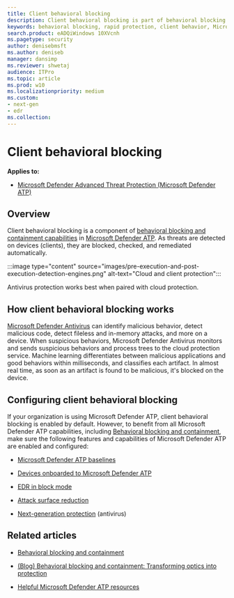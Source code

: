 ```yaml
---
title: Client behavioral blocking
description: Client behavioral blocking is part of behavioral blocking and containment capabilities in Microsoft Defender ATP
keywords: behavioral blocking, rapid protection, client behavior, Microsoft Defender ATP
search.product: eADQiWindows 10XVcnh
ms.pagetype: security
author: denisebmsft
ms.author: deniseb
manager: dansimp
ms.reviewer: shwetaj
audience: ITPro 
ms.topic: article 
ms.prod: w10 
ms.localizationpriority: medium
ms.custom: 
- next-gen
- edr
ms.collection: 
---
```


# Client behavioral blocking

**Applies to:**

- [Microsoft Defender Advanced Threat Protection (Microsoft Defender ATP)](https://go.microsoft.com/fwlink/p/?linkid=2069559)

## Overview

Client behavioral blocking is a component of [behavioral blocking and containment capabilities](https://docs.microsoft.com/windows/security/threat-protection/microsoft-defender-atp/behavioral-blocking-containment) in [Microsoft Defender ATP](https://docs.microsoft.com/windows/security/threat-protection/). As threats are detected on devices (clients), they are blocked, checked, and remediated automatically. 

:::image type="content" source="images/pre-execution-and-post-execution-detection-engines.png" alt-text="Cloud and client protection":::

Antivirus protection works best when paired with cloud protection.

## How client behavioral blocking works

[Microsoft Defender Antivirus](https://docs.microsoft.com/en-us/windows/security/threat-protection/windows-defender-antivirus/windows-defender-antivirus-in-windows-10) can identify malicious behavior, detect malicious code, detect fileless and in-memory attacks, and more on a device. When suspicious behaviors, Microsoft Defender Antivirus monitors and sends suspicious behaviors and process trees to the cloud protection service. Machine learning differentiates between malicious applications and good behaviors within milliseconds, and classifies each artifact. In almost real time, as soon as an artifact is found to be malicious, it's blocked on the device.


## Configuring client behavioral blocking

If your organization is using Microsoft Defender ATP, client behavioral blocking is enabled by default. However, to benefit from all Microsoft Defender ATP capabilities, including [Behavioral blocking and containment](behavioral-blocking-containment.md), make sure the following features and capabilities of Microsoft Defender ATP are enabled and configured:

- [Microsoft Defender ATP baselines](https://docs.microsoft.com/windows/security/threat-protection/microsoft-defender-atp/configure-machines-security-baseline)

- [Devices onboarded to Microsoft Defender ATP](https://docs.microsoft.com/windows/security/threat-protection/microsoft-defender-atp/onboard-configure)

- [EDR in block mode](https://docs.microsoft.com/windows/security/threat-protection/microsoft-defender-atp/edr-in-block-mode)

- [Attack surface reduction](https://docs.microsoft.com/windows/security/threat-protection/microsoft-defender-atp/attack-surface-reduction)

- [Next-generation protection](https://docs.microsoft.com/windows/security/threat-protection/windows-defender-antivirus/configure-windows-defender-antivirus-features) (antivirus)

## Related articles

- [Behavioral blocking and containment](behavioral-blocking-containment.md)

- [(Blog) Behavioral blocking and containment: Transforming optics into protection](https://www.microsoft.com/security/blog/2020/03/09/behavioral-blocking-and-containment-transforming-optics-into-protection/)

- [Helpful Microsoft Defender ATP resources](https://docs.microsoft.com/windows/security/threat-protection/microsoft-defender-atp/helpful-resources)
